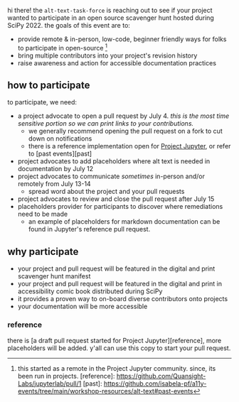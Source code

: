 hi there! the `alt-text-task-force` is reaching out to see if your project wanted to participate in an open source scavenger hunt hosted during SciPy 2022.
the goals of this event are to:

* provide remote & in-person, low-code, beginner friendly ways for folks to participate in open-source [^history]
* bring multiple contributors into your project's revision history
* raise awareness and action for accessible documentation practices

## how to participate

to participate, we need:

* a project advocate to open a pull request by July 4. _this is the most time sensitive portion so we can print links to your contributions._
  * we generally recommend opening the pull request on a fork to cut down on notifications
  * there is a reference implementation open for [Project Jupyter](#reference), or refer to [past events][past]
* project advocates to add placeholders where alt text is needed in documentation by July 12
* project advocates to communicate _sometimes_ in-person and/or remotely from July 13-14
  * spread word about the project and your pull requests
* project advocates to review and close the pull request after July 15
* placeholders provider for participants to discover where remediations need to be made
  * an example of placeholders for markdown documentation can be found in Jupyter's reference pull request.

## why participate

* your project and pull request will be featured in the digital and print scavenger hunt manifest
* your project and pull request will be featured in the digital and print in accessibility comic book distributed during SciPy
* it provides a proven way to on-board diverse contributors onto projects
* your documentation will be more accessible 

### reference

there is [a draft pull request started for Project Jupyter][reference], more placeholders will be added. 
y'all can use this copy to start your pull request.


[^history]: this started as a remote in the Project Jupyter community. since, its been run in projects.
[reference]: https://github.com/Quansight-Labs/jupyterlab/pull/1
[past]: https://github.com/isabela-pf/a11y-events/tree/main/workshop-resources/alt-text#past-events

